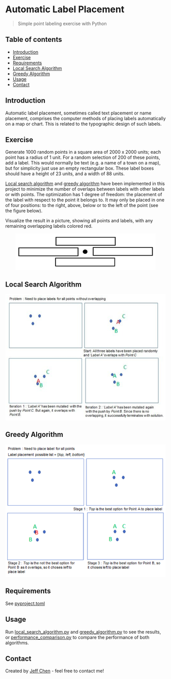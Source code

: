 # Automatic Label Placement
> Simple point labeling exercise with Python

## Table of contents
* [Introduction](#introduction)
* [Exercise](#exercise)
* [Requirements](#requirements)
* [Local Search Algorithm](#local-search-algorithm)
* [Greedy Algorithm](#greedy-algorithm)
* [Usage](#usage)
* [Contact](#contact)

## Introduction
Automatic label placement, sometimes called text placement or name placement, 
comprises the computer methods of placing labels automatically on a map or 
chart. This is related to the typographic design of such labels.

## Exercise
Generate 1000 random points in a square area of 2000 x 2000 units; each point 
has a radius of 1 unit. For a random selection of 200 of these points, add a 
label. This would normally be text (e.g. a name of a town on a map), but for 
simplicity just use an empty rectangular box. These label boxes should have a 
height of 23 units, and a width of 88 units.

[Local search algorithm](#local-search-algorithm) and 
[greedy algorithm](#greedy-algorithm) have been implemented in this project 
to minimize the number of overlaps between labels with other labels 
or with points. The optimization has 1 degree of freedom: the placement of 
the label with respect to the point it belongs to. It may only be placed in 
one of four positions: to the right, above, below or to the left of the 
point (see the figure below).

Visualize the result in a picture, showing all points and labels, with any 
remaining overlapping labels colored red.

<p align="center">
  <img src="img/label_placement.jpg" alt="Image" width="440" 
        height="115"  />
</p>

## Local Search Algorithm
<p align="center">
  <img src="img/local_search_algorithm.jpg" alt="Image" />
</p>

## Greedy Algorithm
<p align="center">
  <img src="img/greedy_algorithm.jpg" alt="Image" />
</p>


## Requirements
See [pyproject.toml](./pyproject.toml)

## Usage
Run 
[local_search_algorithm.py](./automatic_label_placement/local_search_algorithm/local_search_algorithm.py) 
and 
[greedy_algorithm.py](./automatic_label_placement/greedy_algorithm/greedy_algorithm.py) to see 
the results, or [performance_comparison.py](./automatic_label_placement/performance_comparison.py)
to compare the performance of both algorithms.

## Contact
Created by [Jeff Chen](mailto:jeff73511@msn.com) - feel free to contact me!
